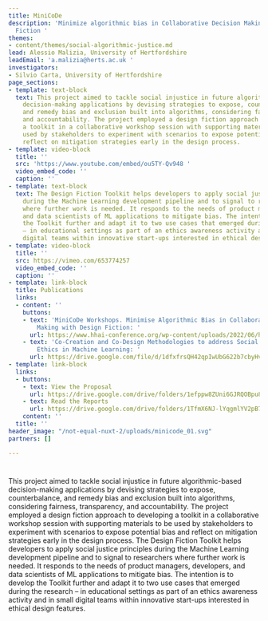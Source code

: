 ```yaml
---
title: MiniCoDe
description: 'Minimize algorithmic bias in Collaborative Decision Making with Design
  Fiction '
themes:
- content/themes/social-algorithmic-justice.md
lead: Alessio Malizia, University of Hertfordshire
leadEmail: 'a.malizia@herts.ac.uk '
investigators:
- Silvio Carta, University of Hertfordshire
page_sections:
- template: text-block
  text: This project aimed to tackle social injustice in future algorithmic-based
    decision-making applications by devising strategies to expose, counterbalance,
    and remedy bias and exclusion built into algorithms, considering fairness, transparency,
    and accountability. The project employed a design fiction approach to developing
    a toolkit in a collaborative workshop session with supporting materials to be
    used by stakeholders to experiment with scenarios to expose potential bias and
    reflect on mitigation strategies early in the design process.
- template: video-block
  title: ''
  src: 'https://www.youtube.com/embed/ou5TY-Qv948 '
  video_embed_code: ''
  caption: ''
- template: text-block
  text: The Design Fiction Toolkit helps developers to apply social justice principles
    during the Machine Learning development pipeline and to signal to researchers
    where further work is needed. It responds to the needs of product managers, developers,
    and data scientists of ML applications to mitigate bias. The intention is to develop
    the Toolkit further and adapt it to two use cases that emerged during the research
    – in educational settings as part of an ethics awareness activity and in small
    digital teams within innovative start-ups interested in ethical design features.
- template: video-block
  title: ''
  src: https://vimeo.com/653774257
  video_embed_code: ''
  caption: ''
- template: link-block
  title: Publications
  links:
  - content: ''
    buttons:
    - text: 'MiniCoDe Workshops. Minimise Algorithmic Bias in Collaborative Decision
        Making with Design Fiction: '
      url: https://www.hhai-conference.org/wp-content/uploads/2022/06/hhai-2022_paper_58.pdf
    - text: 'Co-Creation and Co-Design Methodologies to address Social Justice and
        Ethics in Machine Learning: '
      url: https://drive.google.com/file/d/1dfxfrsQH42qpIwUbG622b7cbyHvdPH58/view?usp=sharing
- template: link-block
  links:
  - buttons:
    - text: View the Proposal
      url: https://drive.google.com/drive/folders/1efppw8ZUni6GJRQOBpu8b4MLg01QSn2p?usp=sharing
    - text: Read the Reports
      url: https://drive.google.com/drive/folders/1TfmX6NJ-lYqgmlYV2pB7hDBrXgEp3nWM?usp=sharing
    content: ''
  title: ''
header_image: "/not-equal-nuxt-2/uploads/minicode_01.svg"
partners: []

---
```

# 

This project aimed to tackle social injustice in future algorithmic-based decision-making applications by devising strategies to expose, counterbalance, and remedy bias and exclusion built into algorithms, considering fairness, transparency, and accountability. The project employed a design fiction approach to developing a toolkit in a collaborative workshop session with supporting materials to be used by stakeholders to experiment with scenarios to expose potential bias and reflect on mitigation strategies early in the design process. The Design Fiction Toolkit helps developers to apply social justice principles during the Machine Learning development pipeline and to signal to researchers where further work is needed. It responds to the needs of product managers, developers, and data scientists of ML applications to mitigate bias. The intention is to develop the Toolkit further and adapt it to two use cases that emerged during the research – in educational settings as part of an ethics awareness activity and in small digital teams within innovative start-ups interested in ethical design features.